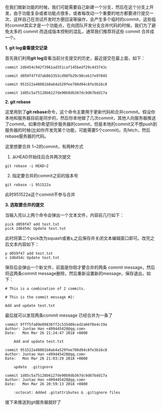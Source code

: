 在我们做新功能的时候，我们可能需要自己新建一个分支，然后在这个分支上开发，由于功能复杂或者功能点很多，或者每改动一个重要的地方都要进行提交一次，这样自己在测试开发时方便回滚等操作，会产生多个临时的commit，这些临时commit其实才是一个功能点，在向团队开发分支合并代码的时候，我们为了避免太多的 commit 而造成版本控制的混乱，通常我们推荐将这些 commit 合并成一个。

<!-- more -->

**1. git log查看提交记录**

首先我们利用**git log**查看当前分支提交的历史，最近提交在最上面，如下：

```
commit 2d6454c942f3961ad351caf145bedf29c4d3743c

commit d059f47fd7ab863353cd98fb29c98ceb1fe97845

commit 951522a48081b8ab4a529fee706d94c8fe3b16c8

commit 1d85c5a75128b6127de90b9db367dc9d67bdd17a
```

**2. git rebase**

这里用到了**git rebase**命令，这个命令主要用于更新代码和合并commit。假设你本地和服务器目前是同步的，然后你本地做了几次commit，其他人向服务器推送了commit。如果你希望同步服务器的commit，但是本地的commit又不想push到服务器的时候(比如你开发完某个功能，可能需要5个commit)。先fetch，然后rebase服务器的代码。

这里想要合并 1~2的commit，有两种方式

1. 从HEAD开始往后合并两次提交


```
git rebase -i HEAD~2
```
2. 指定要合并的commit之前的版本号


```
git rebase -i 951522a
```

此时951522a这个commit不参与合并

**3. 选取要合并的提交**

当输入完以上两个命令会弹出一个文本文件，内容前几行如下：


```
pick d059f47 add test.txt
pick 2d6454c Update test.txt
```

此时将第二个pick改为squash或者s,之后保存并关闭文本编辑窗口即可。改完之后文本内容如下：


```
p d059f47 add test.txt
s 2d6454c Update test.txt
```

保存后会弹出一个新文件，前面是你刚才要合并的两条 commit message，然后将这两条commit message删除，然后重新设置新的message，保存退出，如下： 


```
# This is a combination of 2 commits.

# This is the commit message #2:

Add and update test.txt
```

最后就可以发现两条commit message 已经合并为一条了


```
commit 9fff5fa09e09836ff2c535486ced2a66f8e4c19a
Author: Juntao Han <499445428@qq.com>
Date:   Mon Mar 26 21:24:47 2018 +0800

    Add and update test.txt

commit 951522a48081b8ab4a529fee706d94c8fe3b16c8
Author: Juntao Han <499445428@qq.com>
Date:   Mon Mar 26 21:03:29 2018 +0800

    update  .gitignore

commit 1d85c5a75128b6127de90b9db367dc9d67bdd17a
Author: Juntao Han <499445428@qq.com>
Date:   Mon Mar 26 20:59:13 2018 +0800

    :octocat: Added .gitattributes & .gitignore files
```

接下来推送到git服务器就好了
